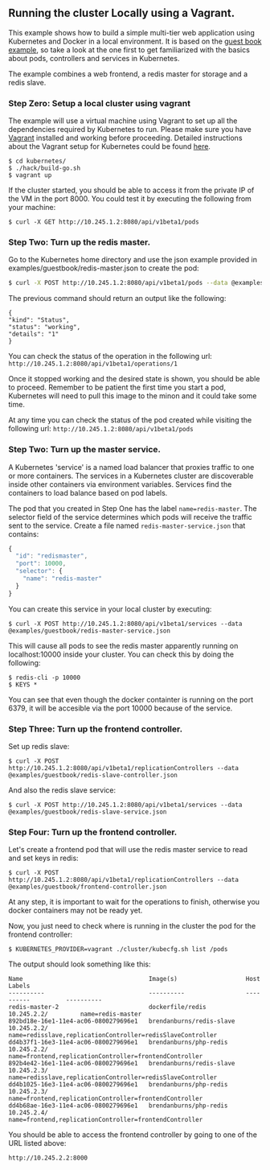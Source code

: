 ## Running the cluster Locally using a Vagrant.

This example shows how to build a simple multi-tier web application using Kubernetes and Docker in a local environment. It is based on
the [guest book example](https://github.com/GoogleCloudPlatform/kubernetes/blob/master/examples/guestbook/README.md), so take a look at the one first to get familiarized with the basics about pods, controllers and services in Kubernetes.

The example combines a web frontend, a redis master for storage and a redis slave.

### Step Zero: Setup a local cluster using vagrant

The example will use a virtual machine using Vagrant to set up all the dependencies required by Kubernetes to run. Please make sure you
have [Vagrant](http://docs.vagrantup.com/v2/getting-started/index.html) installed and working before proceeding. Detailed instructions
about the Vagrant setup for Kubernetes could be found [here](https://github.com/GoogleCloudPlatform/kubernetes#getting-started-with-a-vagrant-cluster-on-your-host).

    $ cd kubernetes/
    $ ./hack/build-go.sh
    $ vagrant up

If the cluster started, you should be able to access it from the private IP of the VM in the port 8000. You could test it by executing the following from
your machine:

```
$ curl -X GET http://10.245.1.2:8080/api/v1beta1/pods
```

### Step Two: Turn up the redis master.

Go to the Kubernetes home directory and use the json example provided in examples/guestbook/redis-master.json
to create the pod:

```bash
$ curl -X POST http://10.245.1.2:8080/api/v1beta1/pods --data @examples/guestbook/redis-master.json
```

The previous command should return an output like the following:

```
{
"kind": "Status",
"status": "working",
"details": "1"
}
```

You can check the status of the operation in the following url: `http://10.245.1.2:8080/api/v1beta1/operations/1`

Once it stopped working and the desired state is shown, you should be able to proceed. Remember to be patient the first time you start a pod, Kubernetes will need to pull this image to the minon and it could take some time.

At any time you can check the status of the pod created while visiting the following url: `http://10.245.1.2:8080/api/v1beta1/pods`

### Step Two: Turn up the master service.

A Kubernetes 'service' is a named load balancer that proxies traffic to one or more containers. The services in a Kubernetes cluster are discoverable inside other containers via environment variables. Services find the containers to load balance based on pod labels.

The pod that you created in Step One has the label `name=redis-master`. The selector field of the service determines which pods will receive the traffic sent to the service.  Create a file named `redis-master-service.json` that contains:

```js
{
  "id": "redismaster",
  "port": 10000,
  "selector": {
    "name": "redis-master"
  }
}
```

You can create this service in your local cluster by executing:

```shell
$ curl -X POST http://10.245.1.2:8080/api/v1beta1/services --data @examples/guestbook/redis-master-service.json
```

This will cause all pods to see the redis master apparently running on localhost:10000 inside your cluster. You can check this by doing the following:

```shell
$ redis-cli -p 10000
$ KEYS *
```

You can see that even though the docker containter is running on the port 6379, it will be accesible via the port 10000 because of the service.

### Step Three: Turn up the frontend controller.

Set up redis slave:

```shell
$ curl -X POST http://10.245.1.2:8080/api/v1beta1/replicationControllers --data @examples/guestbook/redis-slave-controller.json
```

And also the redis slave service:

```shell
$ curl -X POST http://10.245.1.2:8080/api/v1beta1/services --data @examples/guestbook/redis-slave-service.json
```

### Step Four: Turn up the frontend controller.

Let's create a frontend pod that will use the redis master service to read and set keys in redis:

```shell
$ curl -X POST http://10.245.1.2:8080/api/v1beta1/replicationControllers --data @examples/guestbook/frontend-controller.json
```

At any step, it is important to wait for the operations to finish, otherwise you docker containers may not be ready yet.

Now, you just need to check where is running in the cluster the pod for the frontend controller:

```shell
$ KUBERNETES_PROVIDER=vagrant ./cluster/kubecfg.sh list /pods
```

The output should look something like this:

```
Name                                   Image(s)                   Host                Labels
----------                             ----------                 ----------          ----------
redis-master-2                         dockerfile/redis           10.245.2.2/         name=redis-master
892bd18e-16e1-11e4-ac06-0800279696e1   brendanburns/redis-slave   10.245.2.2/         name=redisslave,replicationController=redisSlaveController
dd4b37f1-16e3-11e4-ac06-0800279696e1   brendanburns/php-redis     10.245.2.2/         name=frontend,replicationController=frontendController
892b4e42-16e1-11e4-ac06-0800279696e1   brendanburns/redis-slave   10.245.2.3/         name=redisslave,replicationController=redisSlaveController
dd4b1025-16e3-11e4-ac06-0800279696e1   brendanburns/php-redis     10.245.2.3/         name=frontend,replicationController=frontendController
dd4b68ae-16e3-11e4-ac06-0800279696e1   brendanburns/php-redis     10.245.2.4/         name=frontend,replicationController=frontendController
```

You should be able to access the frontend controller by going to one of the URL listed above:

```
http://10.245.2.2:8000
```